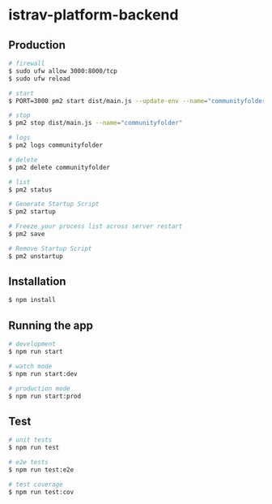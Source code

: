 istrav-platform-backend
========

## Production
```bash
# firewall
$ sudo ufw allow 3000:8000/tcp
$ sudo ufw reload

# start
$ PORT=3000 pm2 start dist/main.js --update-env --name="communityfolder"

# stop
$ pm2 stop dist/main.js --name="communityfolder"

# logs
$ pm2 logs communityfolder

# delete
$ pm2 delete communityfolder

# list
$ pm2 status

# Generate Startup Script
$ pm2 startup

# Freeze your process list across server restart
$ pm2 save

# Remove Startup Script
$ pm2 unstartup
```

## Installation

```bash
$ npm install
```

## Running the app

```bash
# development
$ npm run start

# watch mode
$ npm run start:dev

# production mode
$ npm run start:prod
```

## Test

```bash
# unit tests
$ npm run test

# e2e tests
$ npm run test:e2e

# test coverage
$ npm run test:cov
```